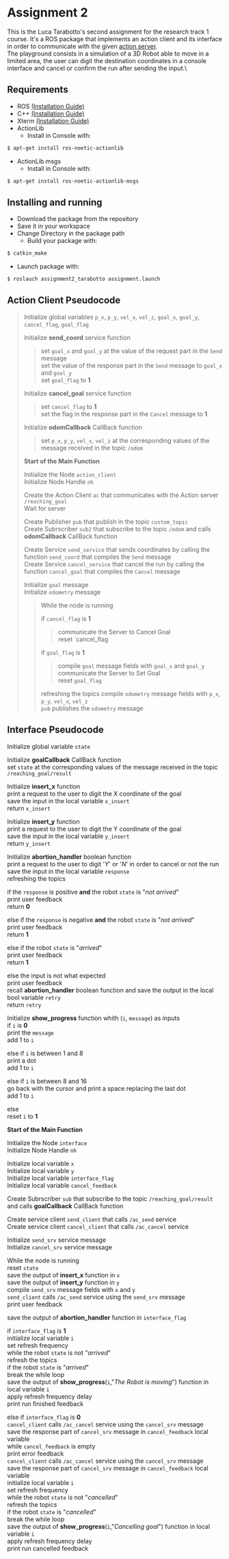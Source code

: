 Assignment 2
================================

This is the Luca Tarabotto's second assignment for the research track 1 course.
It's a ROS package that implements an action client and its interface in order to communicate with the given [action server](https://github.com/CarmineD8/assignment_2_2022).\
The playground consists in a simulation of a 3D Robot able to move in a limited area, the user can digit the destination coordinates in a console interface and cancel or confirm the run after sending the input.\

Requirements
-------------

- ROS [(Installation Guide)](http://wiki.ros.org/noetic/Installation/Ubuntu)
- C++ [(Installation Guide)](https://www.codespeedy.com/how-to-install-cpp-on-linux/)
- Xterm [(Installation Guide)](https://zoomadmin.com/HowToInstall/UbuntuPackage/xterm)
- ActionLib
  - Install in Console with:
```bash
$ apt-get install ros-noetic-actionlib
```
- ActionLib msgs
  - Install in Console with:
```bash
$ apt-get install ros-noetic-actionlib-msgs
```



Installing and running
----------------------

- Download the package from the repository
- Save it in your workspace
- Change Directory in the package path
  - Build your package with:
```bash
$ catkin_make
```
- Launch package with:
```bash
$ roslauch assignment2_tarabotto assignment.launch
```

Action Client Pseudocode
------------------------ 

>Initialize global variables `p_x`, `p_y`, `vel_x`, `vel_z`, `goal_x`, `goal_y`, `cancel_flag`, `goal_flag`
>
>Initialize **send_coord** service function
>>  set `goal_x` and `goal_y` at the value of the request part in the `Send` message\
>>  set the value of the response part in the `Send` message to `goal_x` and `goal_y` \
>>  set `goal_flag` to **1**
>
>Initialize **cancel_goal** service function
>>  set `cancel_flag` to **1**\
>>  set the flag in the response part in the `Cancel` message to **1** 
>
>Initialize **odomCallback** CallBack function
>>  set `p_x`, `p_y`, `vel_x`, `vel_z` at the corresponding values of the message received in the topic `/odom`
>
>**Start of the Main Function**
>
>Initialize the Node `action_client`\
>Initialize Node Handle `nh`
>
>Create the Action Client `ac` that communicates with the Action server `/reaching_goal`\
>Wait for server
>
>Create Publisher `pub` that publish in the topic `custom_topic`\
>Create Subrscriber `sub2` that subscribe to the topic `/odom` and calls **odomCallback** CallBack function
>
>Create Service `send_service` that sends coordinates by calling the function `send_coord` that compiles the `Send` message\
>Create Service `cancel_service` that cancel the run by calling the function `cancel_goal` that compiles the `Cancel` message
>
>Initialize `goal` message\
>Initialize `odometry` message
>
>>While the node is running
>>
>>  if `cancel_flag` is **1**
>>> communicate the Server to Cancel Goal\
>>>	reset `cancel_flag
>>
>>  if `goal_flag` is **1**
>>>	compile `goal` message fields with `goal_x` and `goal_y`\
>>>	communicate the Server to Set Goal\
>>>	reset `goal_flag`
>>
>>  refreshing the topics
>>  compile `odometry` message fields with `p_x`, `p_y`, `vel_x`, `vel_z`\
>>  `pub` publishes the `odometry` message


Interface Pseudocode
------------------------

Initialize global variable `state`

Initialize **goalCallback** CallBack function\
  set `state` at the corresponding values of the message received in the topic `/reaching_goal/result`


Initialize **insert_x** function\
  print a request to the user to digit the X coordinate of the goal\
  save the input in the local variable `x_insert` \
  return `x_insert`

Initialize **insert_y** function\
  print a request to the user to digit the Y coordinate of the goal\
  save the input in the local variable `y_insert` \
  return `y_insert`


Initialize **abortion_handler** boolean function\
  print a request to the user to digit '*Y*' or '*N*' in order to cancel or not the run\
  save the input in the local variable `response` \
  refreshing the topics

if the `response` is positive **and** the robot `state` is "*not arrived*"\
    print user feedback\
    return **0**

else if the `response` is negative **and** the robot `state` is "*not arrived*"\
    print user feedback\
	return **1**

else if the robot `state` is "*arrived*"\
	print user feedback\
	return **1**

else the input is not what expected\
	print user feedback\
	recall **abortion_handler** boolean function and save the output in the local bool variable `retry`\
	return `retry`


Initialize **show_progress** function whith (`i`, `message`) as inputs\
  if `i` is **0**\
	print the `message`\
	add 1 to `i`

  else if `i` is between 1 and 8\
	print a dot\
	add 1 to `i`

  else if `i` is between 8 and 16\
	go back with the cursor and print a space replacing the last dot\
	add 1 to `i`

  else \
	reset `i` to **1**


**Start of the Main Function**

Initialize the Node `interface`\
Initialize Node Handle `nh`

Initialize local variable `x`\
Initialize local variable `y`\
Initialize local variable `interface_flag`\
Initialize local variable `cancel_feedback`

Create Subrscriber `sub` that subscribe to the topic `/reaching_goal/result` and calls **goalCallback** CallBack function

Create service client `send_client` that calls `/ac_send` service\
Create service client `cancel_client` that calls `/ac_cancel` service

Initialize `send_srv` service message\
Initialize `cancel_srv` service message

While the node is running\
reset `state`\
save the output of **insert_x** function in `x`\
save the output of **insert_y** function in `y` \
compile `send_srv` message fields with `x` and `y`\
`send_client` calls `/ac_send` service using the `send_srv` message\
print user feedback

save the output of **abortion_handler** function in `interface_flag`
 
if `interface_flag` is **1**\
initialize local variable `i`\
set refresh frequency\
while the robot `state` is not "*arrived*"\
refresh the topics \
if the robot `state` is "*arrived*"\
break the while loop\
save the output of **show_progress**(`i`,"*The Robot is moving*") function in local variable `i`\
apply refresh frequency delay\
print run finished feedback

else if `interface_flag` is **0**\
`cancel_client` calls `/ac_cancel` service using the `cancel_srv` message\
save the response part of `cancel_srv` message in `cancel_feedback` local variable\
while `cancel_feedback` is empty\
print error feedback\
`cancel_client` calls `/ac_cancel` service using the `cancel_srv` message\
save the response part of `cancel_srv` message in `cancel_feedback` local variable\
initialize local variable `i`\
set refresh frequency\
while the robot `state` is not "*cancelled*"\
refresh the topics\
if the robot `state` is "*cancelled*"\
break the while loop\
save the output of **show_progress**(`i`,"*Cancelling goal*") function in local variable `i`\
apply refresh frequency delay\
print run cancelled feedback
